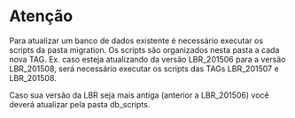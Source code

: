 Atenção
=======

Para atualizar um banco de dados existente é necessário executar os scripts da pasta migration. Os scripts são organizados nesta pasta a cada nova TAG. Ex. caso esteja atualizando da versão LBR\_201506 para a versão LBR\_201508, será necessário executar os scripts das TAGs LBR\_201507 e LBR\_201508.

Caso sua versão da LBR seja mais antiga (anterior a LBR\_201506) você deverá atualizar pela pasta db_scripts.
